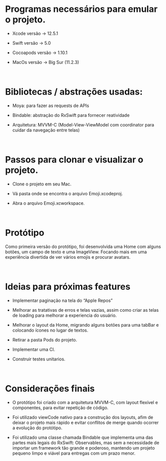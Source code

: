 
# Programas necessários para emular o projeto.


- Xcode versão -> 12.5.1

- Swift versão -> 5.0

- Cocoapods versão -> 1.10.1

- MacOs versão -> Big Sur (11.2.3)

​

# Bibliotecas / abstrações usadas:


- Moya: para fazer as requests de APIs

- Bindable: abstração do RxSwift para fornecer reatividade

- Arquitetura: MVVM-C (Model-View-ViewModel com coordinator para cuidar da navegação entre telas)

​

# Passos para clonar e visualizar o projeto.


 - Clone o projeto em seu Mac.

 - Vá pasta onde se encontra o arquivo Emoji.xcodeproj.

 - Abra o arquivo Emoji.xcworkspace.

​

 # Protótipo
 

 Como primeira versão do protótipo, foi desenvolvida uma Home com alguns botões, um campo de texto e uma ImageView. Focando mais em uma experiência divertida de ver vários emojis e procurar avatars.

  ​

# Ideias para próximas features


- Implementar paginação na tela do “Apple Repos”

- Melhorar as tratativas de erros e telas vazias, assim como criar as telas de loading para melhorar a experiencia do usuário.

- Melhorar o layout da Home, migrando alguns botões para uma tabBar e colocando ícones no lugar de textos.

- Retirar a pasta Pods do projeto.

- Implementar uma CI.

- Construir testes unitarios.

​

# Considerações finais


- O protótipo foi criado com a arquitetura MVVM-C, com layout flexível e componentes, para evitar repetição de código.

- Foi utilizado viewCode nativo para a construção dos layouts, afim de deixar o projeto mais rápido e evitar conflitos de merge quando ocorrer a evolução do protótipo.

- Foi utilizado uma classe chamada Bindable que implementa uma das partes mais legais do RxSwift: Observables, mas sem a necessidade de importar um framework tão grande e poderoso, mantendo um projeto pequeno limpo e viável para entregas com um prazo menor.


